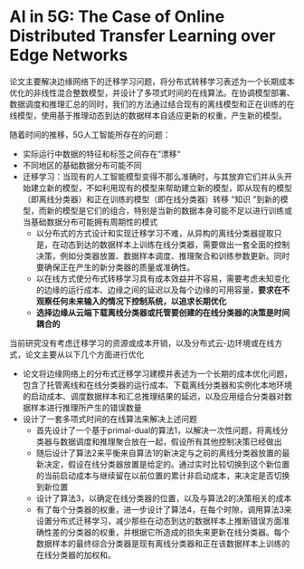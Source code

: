 # AI in 5G: The Case of Online Distributed Transfer Learning over Edge Networks

论文主要解决边缘网络下的迁移学习问题，将分布式转移学习表述为一个长期成本优化的非线性混合整数模型，并设计了多项式时间的在线算法。在协调模型部署、数据调度和推理汇总的同时，我们的方法通过结合现有的离线模型和正在训练的在线模型，使用基于推理动态到达的数据样本自适应更新的权重，产生新的模型。

随着时间的推移，5G人工智能所存在的问题：

- 实际运行中数据的特征和标签之间存在”漂移“
- 不同地区的基础数据分布可能不同
- 迁移学习：当现有的人工智能模型变得不那么准确时，与其放弃它们并从头开始建立新的模型，不如利用现有的模型来帮助建立新的模型，即从现有的模型（即离线分类器）和正在训练的模型（即在线分类器）转移 "知识 "到新的模型，而新的模型是它们的组合，特别是当新的数据本身可能不足以进行训练或当基础数据分布可能拥有周期性的模式
  - 以分布式的方式设计和实现迁移学习不难，从异构的离线分类器提取只是，在动态到达的数据样本上训练在线分类器，需要做出一套全面的控制决策，例如分类器放置、数据样本调度、推理聚合和训练参数更新。同时要确保正在产生的新分类器的质量或准确性。
  - 以在线方式使分布式转移学习具有成本效益并不容易，需要考虑未知变化的边缘的运行成本、边缘之间的延迟以及每个边缘的可用容量，**要求在不观察任何未来输入的情况下控制系统，以追求长期优化**
  - **选择边缘从云端下载离线分类器或托管要创建的在线分类器的决策是时间耦合的**

当前研究没有考虑迁移学习的资源或成本开销，以及分布式云-边环境或在线方式，论文主要从以下几个方面进行优化

- 论文将边缘网络上的分布式迁移学习建模并表述为一个长期的成本优化问题，包含了托管离线和在线分类器的运行成本、下载离线分类器和实例化本地环境的启动成本、调度数据样本和汇总推理结果的延迟，以及应用组合分类器对数据样本进行推理所产生的错误数量
- 设计了一套多项式时间的在线算法来解决上述问题
  - 首先设计了一个基于primal-dual的算法1，以解决一次性问题，将离线分类器与数据调度和推理聚合放在一起，假设所有其他控制决策已经做出
  - 随后设计了算法2来平衡来自算法1的新决定与之前的离线分类器放置的最新决定，假设在线分类器放置是给定的。通过实时比较切换到这个新位置的当前启动成本与继续留在以前位置的累计非启动成本，来决定是否切换到新位置
  - 设计了算法3，以确定在线分类器的位置，以及与算法2的决策相关的成本
  - 有了每个分类器的权重，进一步设计了算法4，在每个时隙，调用算法3来设置分布式迁移学习，减少那些在动态到达的数据样本上推断错误方面准确性差的分类器的权重，并根据它所造成的损失来更新在线分类器。每个数据样本的最终综合分类器是现有离线分类器和正在该数据样本上训练的在线分类器的加权和。

